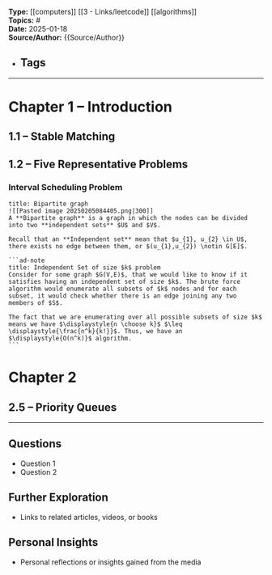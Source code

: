 **Type:** [[computers]] [[3 - Links/leetcode]] [[algorithms]]  
**Topics:** #  
**Date:** 2025-01-18  
**Source/Author:** {{Source/Author}} 
- **Tags**
	- 

---

# Chapter 1 – Introduction

## 1.1 – Stable Matching

## 1.2 – Five Representative Problems

### Interval Scheduling Problem

````ad-summary
title: Bipartite graph
![[Pasted image 20250205084405.png|300]]
A **Bipartite graph** is a graph in which the nodes can be divided into two **independent sets** $U$ and $V$.

Recall that an **Independent set** mean that $u_{1}, u_{2} \in U$, there exists no edge between them, or $(u_{1},u_{2}) \notin G[E]$.

```ad-note
title: Independent Set of size $k$ problem
Consider for some graph $G(V,E)$, that we would like to know if it satisfies having an independent set of size $k$. The brute force algorithm would enumerate all subsets of $k$ nodes and for each subset, it would check whether there is an edge joining any two members of $S$.

The fact that we are enumerating over all possible subsets of size $k$ means we have $\displaystyle{n \choose k}$ $\leq \displaystyle{\frac{n^k}{k!}}$. Thus, we have an $\displaystyle{O(n^k)}$ algorithm.
```

````

# Chapter 2

## 2.5 – Priority Queues



---

## Questions
- Question 1
- Question 2

## Further Exploration
- Links to related articles, videos, or books

## Personal Insights
- Personal reflections or insights gained from the media